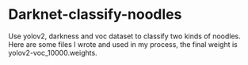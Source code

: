 # Darknet-classify-noodles
Use yolov2, darkness and voc dataset to classify two kinds of noodles. Here are some files I wrote and used in my process, the final weight is yolov2-voc_10000.weights.
